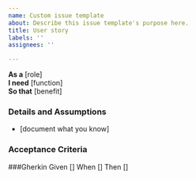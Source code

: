 ```yaml
---
name: Custom issue template
about: Describe this issue template's purpose here.
title: User story
labels: ''
assignees: ''

---
```


**As a** [role]  
 **I need** [function]  
 **So that** [benefit]  
   
 ### Details and Assumptions
 * [document what you know]
   
 ### Acceptance Criteria
 
###Gherkin
Given []
When []
Then []
